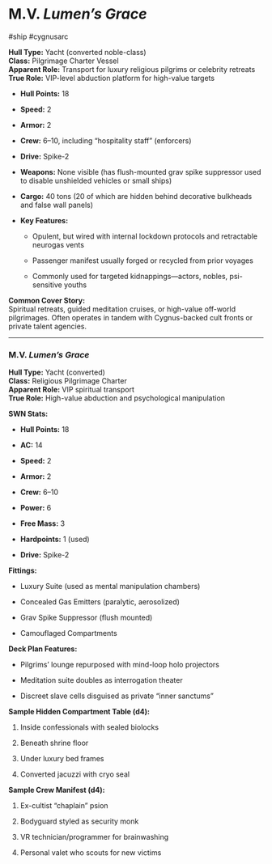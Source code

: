# M.V. _Lumen’s Grace_
#ship #cygnusarc 

**Hull Type:** Yacht (converted noble-class)  
**Class:** Pilgrimage Charter Vessel  
**Apparent Role:** Transport for luxury religious pilgrims or celebrity retreats  
**True Role:** VIP-level abduction platform for high-value targets

- **Hull Points:** 18
    
- **Speed:** 2
    
- **Armor:** 2
    
- **Crew:** 6–10, including “hospitality staff” (enforcers)
    
- **Drive:** Spike-2
    
- **Weapons:** None visible (has flush-mounted grav spike suppressor used to disable unshielded vehicles or small ships)
    
- **Cargo:** 40 tons (20 of which are hidden behind decorative bulkheads and false wall panels)
    
- **Key Features:**
    
    - Opulent, but wired with internal lockdown protocols and retractable neurogas vents
        
    - Passenger manifest usually forged or recycled from prior voyages
        
    - Commonly used for targeted kidnappings—actors, nobles, psi-sensitive youths
        

**Common Cover Story:**  
Spiritual retreats, guided meditation cruises, or high-value off-world pilgrimages. Often operates in tandem with Cygnus-backed cult fronts or private talent agencies.


---

### **M.V.** _**Lumen’s Grace**_

**Hull Type:** Yacht (converted)  
**Class:** Religious Pilgrimage Charter  
**Apparent Role:** VIP spiritual transport  
**True Role:** High-value abduction and psychological manipulation

**SWN Stats:**

- **Hull Points:** 18
    
- **AC:** 14
    
- **Speed:** 2
    
- **Armor:** 2
    
- **Crew:** 6–10
    
- **Power:** 6
    
- **Free Mass:** 3
    
- **Hardpoints:** 1 (used)
    
- **Drive:** Spike-2
    

**Fittings:**

- Luxury Suite (used as mental manipulation chambers)
    
- Concealed Gas Emitters (paralytic, aerosolized)
    
- Grav Spike Suppressor (flush mounted)
    
- Camouflaged Compartments
    

**Deck Plan Features:**

- Pilgrims’ lounge repurposed with mind-loop holo projectors
    
- Meditation suite doubles as interrogation theater
    
- Discreet slave cells disguised as private “inner sanctums”
    

**Sample Hidden Compartment Table (d4):**

1. Inside confessionals with sealed biolocks
    
2. Beneath shrine floor
    
3. Under luxury bed frames
    
4. Converted jacuzzi with cryo seal
    

**Sample Crew Manifest (d4):**

1. Ex-cultist “chaplain” psion
    
2. Bodyguard styled as security monk
    
3. VR technician/programmer for brainwashing
    
4. Personal valet who scouts for new victims